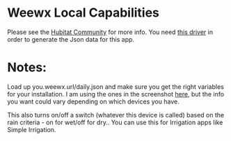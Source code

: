 # Weewx Local Capabilities

Please see the [Hubitat Community](https://community.hubitat.com/t/release-weewx-local-capabilities/17709) for more info. You need [this driver](https://github.com/bdwilson/hubitat-weewx-driver) in order to generate the Json data for this app. 


# Notes:

Load up you.weewx.url/daily.json and make sure you get the right variables for
your installation. I am using the ones in the screenshot
[here](https://community.hubitat.com/t/release-weewx-local-capabilities/17709),
but the info you want could vary depending on which devices you have.

This also turns on/off a switch (whatever this device is called) based on the
rain criteria - on for wet/off for dry..  You can use this for
Irrigation apps like Simple Irrigation.


